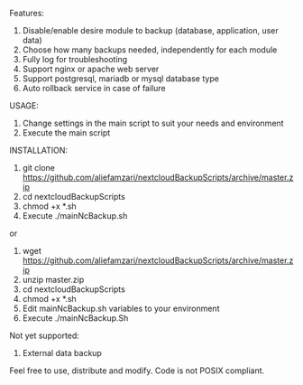 Features:
1. Disable/enable desire module to backup (database, application, user data)
2. Choose how many backups needed, independently for each module
3. Fully log for troubleshooting
4. Support nginx or apache web server
5. Support postgresql, mariadb or mysql database type
6. Auto rollback service in case of failure

USAGE:
1. Change settings in the main script to suit your needs and environment
2. Execute the main script

INSTALLATION:
1. git clone https://github.com/aliefamzari/nextcloudBackupScripts/archive/master.zip
2. cd nextcloudBackupScripts
3. chmod +x *.sh
4. Execute ./mainNcBackup.sh

or

1. wget https://github.com/aliefamzari/nextcloudBackupScripts/archive/master.zip
2. unzip master.zip
3. cd nextcloudBackupScripts
4. chmod +x *.sh
5. Edit mainNcBackup.sh variables to your environment
6. Execute ./mainNcBackup.Sh


Not yet supported:
1. External data backup

Feel free to use, distribute and modify. Code is not POSIX compliant.   


